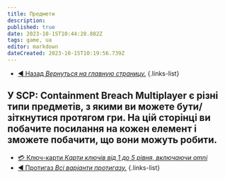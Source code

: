 ```yaml
---
title: Предмети
description: 
published: true
date: 2023-10-15T10:44:28.882Z
tags: game, ua
editor: markdown
dateCreated: 2023-10-15T10:19:56.739Z
---
```



- [:arrow_backward: Назад *Вернуться на главную страницу.*](/uk/home)
{.links-list}

У SCP: Containment Breach Multiplayer є різні типи предметів, з якими ви можете бути/зіткнутися протягом гри. На цій сторінці ви побачите посилання на кожен елемент і зможете побачити, що вони можуть робити.
---
- [:credit_card: Ключ-карти *Карти ключів від 1 до 5 рівня, включаючи omni*](/uk/game/items/item)
- [:arrow_backward: Протигаз *Всі варіанти протигазу.*](/uk/game/items/gas-mask)
{.links-list}
